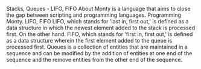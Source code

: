 Stacks, Queues - LIFO, FIFO
About 
Monty is a language that aims to close the gap between scripting and programming languages. Programming Monty.
LIFO, FIFO
LIFO, which stands for 'last in, first out,' is defined as a data structure in which the newest element added
to the stack is processed first. On the other hand.
FIFO, which stands for 'first in, first out,' is defined as a data structure wherein the first element added to the queue is processed first.
Queues
is a collection of entities that are maintained in a sequence and can be modified by the addition of entities at one end of the sequence and the remove
entities from the other end of the sequence.
